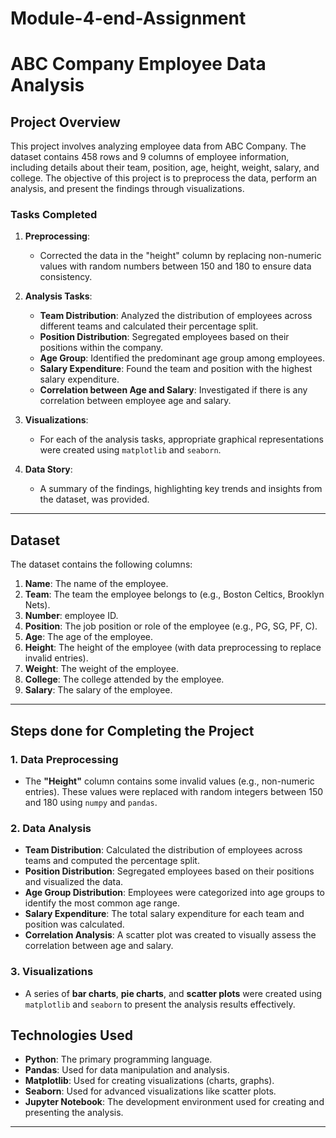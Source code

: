 # Module-4-end-Assignment
# ABC Company Employee Data Analysis

## Project Overview

This project involves analyzing employee data from ABC Company. The dataset contains 458 rows and 9 columns of employee information, including details about their team, position, age, height, weight, salary, and college. The objective of this project is to preprocess the data, perform an analysis, and present the findings through visualizations.

### Tasks Completed

1. **Preprocessing**: 
   - Corrected the data in the "height" column by replacing non-numeric values with random numbers between 150 and 180 to ensure data consistency.

2. **Analysis Tasks**:
   - **Team Distribution**: Analyzed the distribution of employees across different teams and calculated their percentage split.
   - **Position Distribution**: Segregated employees based on their positions within the company.
   - **Age Group**: Identified the predominant age group among employees.
   - **Salary Expenditure**: Found the team and position with the highest salary expenditure.
   - **Correlation between Age and Salary**: Investigated if there is any correlation between employee age and salary.

3. **Visualizations**:
   - For each of the analysis tasks, appropriate graphical representations were created using `matplotlib` and `seaborn`.

4. **Data Story**:
   - A summary of the findings, highlighting key trends and insights from the dataset, was provided.

---

## Dataset

The dataset contains the following columns:

1. **Name**: The name of the employee.
2. **Team**: The team the employee belongs to (e.g., Boston Celtics, Brooklyn Nets).
3. **Number**:  employee ID.
4. **Position**: The job position or role of the employee (e.g., PG, SG, PF, C).
5. **Age**: The age of the employee.
6. **Height**: The height of the employee (with data preprocessing to replace invalid entries).
7. **Weight**: The weight of the employee.
8. **College**: The college attended by the employee.
9. **Salary**: The salary of the employee.

---

## Steps done for Completing the Project

### 1. Data Preprocessing
- The **"Height"** column contains some invalid values (e.g., non-numeric entries). These values were replaced with random integers between 150 and 180 using `numpy` and `pandas`.

### 2. Data Analysis
- **Team Distribution**: Calculated the distribution of employees across teams and computed the percentage split.
- **Position Distribution**: Segregated employees based on their positions and visualized the data.
- **Age Group Distribution**: Employees were categorized into age groups to identify the most common age range.
- **Salary Expenditure**: The total salary expenditure for each team and position was calculated.
- **Correlation Analysis**: A scatter plot was created to visually assess the correlation between age and salary.

### 3. Visualizations
- A series of **bar charts**, **pie charts**, and **scatter plots** were created using `matplotlib` and `seaborn` to present the analysis results effectively.



## Technologies Used

- **Python**: The primary programming language.
- **Pandas**: Used for data manipulation and analysis.
- **Matplotlib**: Used for creating visualizations (charts, graphs).
- **Seaborn**: Used for advanced visualizations like scatter plots.
- **Jupyter Notebook**: The development environment used for creating and presenting the analysis.

---

